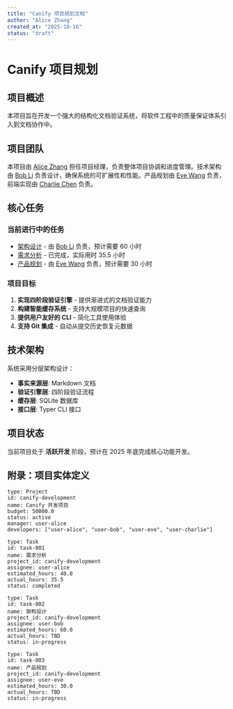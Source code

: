 ```yaml
---
title: "Canify 项目规划文档"
author: "Alice Zhang"
created_at: "2025-10-16"
status: "draft"
---
```


# Canify 项目规划

## 项目概述

本项目旨在开发一个强大的结构化文档验证系统，将软件工程中的质量保证体系引入到文档协作中。

## 项目团队

本项目由 [Alice Zhang](entity://user-alice) 担任项目经理，负责整体项目协调和进度管理。技术架构由 [Bob Li](entity://user-bob) 负责设计，确保系统的可扩展性和性能。产品规划由 [Eve Wang](entity://user-eve) 负责，前端实现由 [Charlie Chen](entity://user-charlie) 负责。

## 核心任务

### 当前进行中的任务

- [架构设计](entity://task-002) - 由 [Bob Li](entity://user-bob) 负责，预计需要 60 小时
- [需求分析](entity://task-001) - 已完成，实际用时 35.5 小时
- [产品规划](entity://task-003) - 由 [Eve Wang](entity://user-eve) 负责，预计需要 30 小时

### 项目目标

1. **实现四阶段验证引擎** - 提供渐进式的文档验证能力
2. **构建智能缓存系统** - 支持大规模项目的快速查询
3. **提供用户友好的 CLI** - 简化工具使用体验
4. **支持 Git 集成** - 自动从提交历史恢复元数据

## 技术架构

系统采用分层架构设计：

- **事实来源层**: Markdown 文档
- **验证引擎层**: 四阶段验证流程
- **缓存层**: SQLite 数据库
- **接口层**: Typer CLI 接口

## 项目状态

当前项目处于 **活跃开发** 阶段，预计在 2025 年底完成核心功能开发。

## 附录：项目实体定义

```entity
type: Project
id: canify-development
name: Canify 开发项目
budget: 50000.0
status: active
manager: user-alice
developers: ["user-alice", "user-bob", "user-eve", "user-charlie"]
```

```entity
type: Task
id: task-001
name: 需求分析
project_id: canify-development
assignee: user-alice
estimated_hours: 40.0
actual_hours: 35.5
status: completed
```

```entity
type: Task
id: task-002
name: 架构设计
project_id: canify-development
assignee: user-bob
estimated_hours: 60.0
actual_hours: TBD
status: in-progress
```

```entity
type: Task
id: task-003
name: 产品规划
project_id: canify-development
assignee: user-eve
estimated_hours: 30.0
actual_hours: TBD
status: in-progress
```
